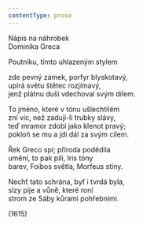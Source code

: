 ```yaml
---
contentType: prose
---
```


<section>

Nápis na náhrobek  
Dominika Greca

Poutníku, tímto uhlazeným stylem

zde pevný zámek, porfyr blyskotavý,  
upírá světu štětec rozjímavý,  
jenž plátnu duši vdechoval svým dílem.

To jméno, které v tónu ušlechtilém  
zní víc, než zadují-li trubky slávy,  
teď mramor zdobí jako klenot pravý;  
pokloň se mu a jdi dál za svým cílem.

Řek Greco spí; příroda podědila  
umění, to pak píli, Iris tóny  
barev, Foibos světla, Morfeus stíny.

Nechť tato schrána, byť i tvrdá byla,  
slzy pije a vůně, které roní  
strom ze Sáby kůrami pohřebními.

(1615)

</section>
